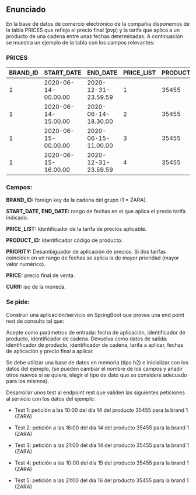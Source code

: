 ## Enunciado

En la base de datos de comercio electrónico de la compañía disponemos de la tabla PRICES que refleja el precio final (pvp) y la tarifa que aplica a un producto de una cadena entre unas fechas determinadas. A continuación se muestra un ejemplo de la tabla con los campos relevantes:

### PRICES

| BRAND_ID  | START_DATE  | END_DATE  | PRICE_LIST  | PRODUCT_ID  | PRIORITY  | PRICE  | CURR  |
|---|---|---|---|---|---|---|---|
| 1  | 2020-06-14-00.00.00  | 2020-12-31-23.59.59  | 1  | 35455  | 0  | 35.50  | EUR  |  
| 1  | 2020-06-14-15.00.00  | 2020-06-14-18.30.00  | 2  | 35455  | 1  | 25.45  | EUR  |  
| 1  | 2020-06-15-00.00.00  | 2020-06-15-11.00.00  | 3  | 35455  | 1  | 30.50  | EUR  |
| 1  | 2020-06-15-16.00.00  | 2020-12-31-23.59.59  | 4  | 35455  | 1  | 38.95  | EUR  |

### **Campos:**

**BRAND_ID:** foreign key de la cadena del grupo (1 = ZARA).

**START_DATE, END_DATE:** rango de fechas en el que aplica el precio tarifa indicado.

**PRICE_LIST:** Identificador de la tarifa de precios aplicable.

**PRODUCT_ID:** Identificador código de producto.

**PRIORITY:** Desambiguador de aplicación de precios. Si dos tarifas coinciden en un rango de fechas se aplica la de mayor prioridad (mayor valor numérico).

**PRICE:** precio final de venta.

**CURR:** iso de la moneda.

### **Se pide:**

Construir una aplicación/servicio en SpringBoot que provea una end point rest de consulta  tal que:

Acepte como parámetros de entrada: fecha de aplicación, identificador de producto, identificador de cadena.
Devuelva como datos de salida: identificador de producto, identificador de cadena, tarifa a aplicar, fechas de aplicación y precio final a aplicar.

Se debe utilizar una base de datos en memoria (tipo h2) e inicializar con los datos del ejemplo, (se pueden cambiar el nombre de los campos y añadir otros nuevos si se quiere, elegir el tipo de dato que se considere adecuado para los mismos).

Desarrollar unos test al endpoint rest que validen las siguientes peticiones al servicio con los datos del ejemplo:

- Test 1: petición a las 10:00 del día 14 del producto 35455 para la brand 1 (ZARA)

- Test 2: petición a las 16:00 del día 14 del producto 35455 para la brand 1 (ZARA)

- Test 3: petición a las 21:00 del día 14 del producto 35455 para la brand 1 (ZARA)

- Test 4: petición a las 10:00 del día 15 del producto 35455 para la brand 1 (ZARA)

- Test 5: petición a las 21:00 del día 16 del producto 35455 para la brand 1 (ZARA)
